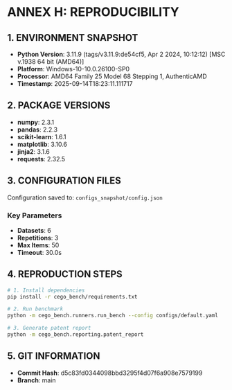 # ANNEX H: REPRODUCIBILITY

## 1. ENVIRONMENT SNAPSHOT

- **Python Version**: 3.11.9 (tags/v3.11.9:de54cf5, Apr  2 2024, 10:12:12) [MSC v.1938 64 bit (AMD64)]
- **Platform**: Windows-10-10.0.26100-SP0
- **Processor**: AMD64 Family 25 Model 68 Stepping 1, AuthenticAMD
- **Timestamp**: 2025-09-14T18:23:11.111717

## 2. PACKAGE VERSIONS

- **numpy**: 2.3.1
- **pandas**: 2.2.3
- **scikit-learn**: 1.6.1
- **matplotlib**: 3.10.6
- **jinja2**: 3.1.6
- **requests**: 2.32.5

## 3. CONFIGURATION FILES

Configuration saved to: `configs_snapshot/config.json`

### Key Parameters
- **Datasets**: 6
- **Repetitions**: 3
- **Max Items**: 50
- **Timeout**: 30.0s

## 4. REPRODUCTION STEPS

```bash
# 1. Install dependencies
pip install -r cego_bench/requirements.txt

# 2. Run benchmark
python -m cego_bench.runners.run_bench --config configs/default.yaml

# 3. Generate patent report
python -m cego_bench.reporting.patent_report
```

## 5. GIT INFORMATION

- **Commit Hash**: d5c83fd0344098bbd3295f4d07f6a908e7579199
- **Branch**: main
